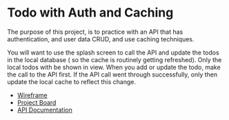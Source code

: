 # Todo with Auth and Caching

The purpose of this project, is to practice with an API that has authentication, and user data CRUD,
and use caching techniques.

You will want to use the splash screen to call the API and update the todos in the local database (
so the cache is routinely getting refreshed). Only the local todos with be shown in view. When you
add or update the todo, make the call to the API first. If the API call went through successfully,
only then update the local cache to reflect this change.

- [Wireframe](https://whimsical.com/todo-app-w-auth-PpDYC6MPVGb2xoBZcqAH1H)
- [Project Board](https://ravebizz.notion.site/0ea4bf6b29f24f498a20e157c2cc3f41?v=8f32859ffc2f485bbd3d5454aaaa7936)
- [API Documentation](https://github.com/JimmyMcBride/knex-todo)
